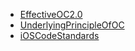 * [EffectiveOC2.0](./EffectiveOC2.0/EffectiveOC2.0.md)
* [UnderlyingPrincipleOfOC](./UnderlyingPrincipleOfOC/README.md)
* [iOSCodeStandards](./iOSCodeStandards/iOSCodeStandards.pdf)
